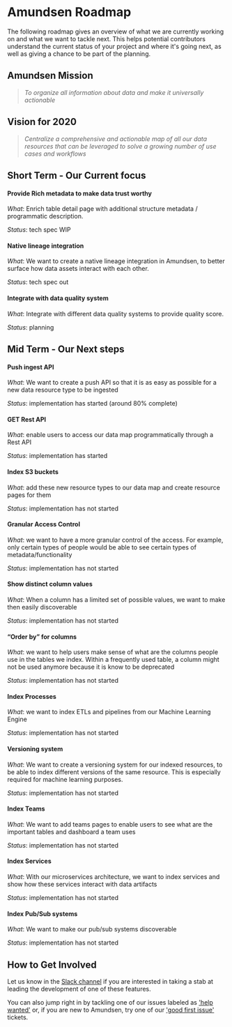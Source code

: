 # Amundsen Roadmap
The following roadmap gives an overview of what we are currently working on and what we want to tackle next. This helps potential contributors understand the current status of your project and where it's going next, as well as giving a chance to be part of the planning.

## Amundsen Mission
> *To organize all information about data and make it universally actionable*

## Vision for 2020
> *Centralize a comprehensive and actionable map of all our data resources that can be leveraged to solve a growing number of use cases and workflows*

## Short Term - Our Current focus

#### Provide Rich metadata to make data trust worthy
*What*: Enrich table detail page with additional structure metadata / programmatic description.

*Status*: tech spec WIP

#### Native lineage integration
*What*: We want to create a native lineage integration in Amundsen, to better surface how data assets interact with each other.

*Status*: tech spec out

#### Integrate with data quality system
*What*: Integrate with different data quality systems to provide quality score.

*Status*: planning

## Mid Term - Our Next steps
#### Push ingest API
*What*: We want to create a push API so that it is as easy as possible for a new data resource type to be ingested  

*Status*: implementation has started (around 80% complete)  

#### GET Rest API
*What*: enable users to access our data map programmatically through a Rest API  

*Status*: implementation has started  

#### Index S3 buckets
*What*: add these new resource types to our data map and create resource pages for them  

*Status*:  implementation has not started

#### Granular Access Control
*What*: we want to have a more granular control of the access. For example, only certain types of people would be able to see certain types of metadata/functionality  

*Status*: implementation has not started  

#### Show distinct column values
*What*: When a column has a limited set of possible values, we want to make then easily discoverable  

*Status*: implementation has not started  

#### “Order by” for columns
*What*: we want to help users make sense of what are the columns people use in the tables we index. Within a frequently used table, a column might not be used anymore because it is know to be deprecated  

*Status*: implementation has not started  

#### Index Processes
*What*: we want to index ETLs and pipelines from our Machine Learning Engine  

*Status*: implementation has not started  

#### Versioning system
*What*: We want to create a versioning system for our indexed resources, to be able to index different versions of the same resource. This is especially required for machine learning purposes.  

*Status*: implementation has not started  

#### Index Teams
*What*: We want to add teams pages to enable users to see what are the important tables and dashboard a team uses  

*Status*: implementation has not started  

#### Index Services
*What*: With our microservices architecture, we want to index services and show how these services interact with data artifacts

*Status*: implementation has not started

#### Index Pub/Sub systems
*What*: We want to make our pub/sub systems discoverable

*Status*: implementation has not started

## How to Get Involved
Let us know in the [Slack channel](https://app.slack.com/client/TGFR0CZM3/CGFBVT23V) if you are interested in taking a stab at leading the development of one of these features.

You can also jump right in by tackling one of our issues labeled as ['help wanted'](https://github.com/amundsen-io/amundsen/labels/help%20wanted) or, if you are new to Amundsen, try one of our ['good first issue'](https://github.com/amundsen-io/amundsen/labels/good%20first%20issue) tickets.
